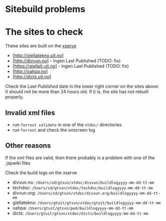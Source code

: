 # Sitebuild problems

# The sites to check


These sites are built on the [xserve](xserve.html)


* [http://giellatekno.uit.no]
* [http://divvun.no] - ingen Last Published (TODO: fix)
* [https://giellalt.uit.no] - ingen Last Published (TODO: fix)
* [http://oahpa.no]
* [http://dicts.uit.no]


Check the *Last Published* date in the lower right corner on the sites above. It should not be more than
24 hours old. If it is, the site has not rebuilt properly.


## Invalid xml files
* run `forrest validate` in one of the `xtdoc/` directories
* run `forrest` and check the onscreen log


## Other reasons


If the xml files are valid, then there probably is a problem with one of the .jspwiki files


Check the build logs on the xserve
* divvun.no: `/Users/sd/gtsvn/xtdoc/divvun/buildlogyyyy-mm-dd-tt-mm`
* techdoc: `/Users/sd/gtsvn/xtdoc/techdoc/buildlogyyyy-mm-dd-tt-mm`
* divvun.org: `/Users/sd/gtsvn/xtdoc/divvun.org/buildlogyyyy-mm-dd-tt-mm`
* giellatekno: `/Users/gtuit/gtsvn/xtdoc/gtuit/buildlogyyyy-mm-dd-tt-mm`
* oahpa: `/Users/gtuit/gtsvn/ped/buildlogyyyy-mm-dd-tt-mm`
* dicts: `/Users/gtuit/gtsvn/xtdoc/dicts/buildlogyyyy-mm-dd-tt-mm`
